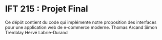# IFT 215 : Projet Final
Ce dépôt contient du code qui implémente notre proposition des interfaces pour une application web de e-commerce moderne.
Thomas Arcand
Simon Tremblay
Hervé Labrie-Durand
